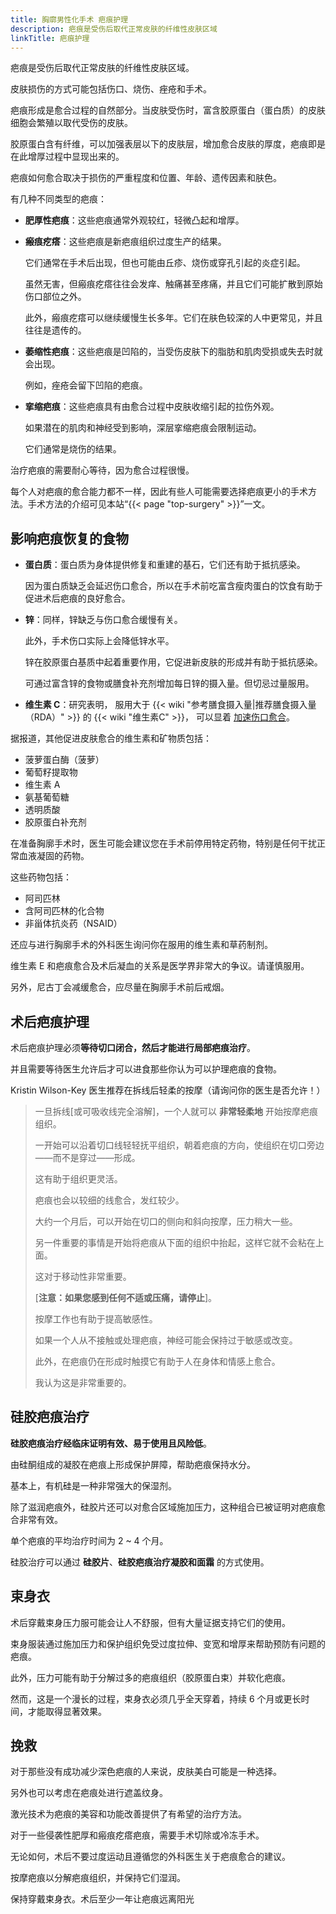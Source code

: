 ```yaml
---
title: 胸廓男性化手术 疤痕护理
description: 疤痕是受伤后取代正常皮肤的纤维性皮肤区域
linkTitle: 疤痕护理
---
```


疤痕是受伤后取代正常皮肤的纤维性皮肤区域。

皮肤损伤的方式可能包括伤口、烧伤、痤疮和手术。

疤痕形成是愈合过程的自然部分。当皮肤受伤时，富含胶原蛋白（蛋白质）的皮肤细胞会繁殖以取代受伤的皮肤。

胶原蛋白含有纤维，可以加强表层以下的皮肤层，增加愈合皮肤的厚度，疤痕即是在此增厚过程中显现出来的。

疤痕如何愈合取决于损伤的严重程度和位置、年龄、遗传因素和肤色。

有几种不同类型的疤痕：

- **肥厚性疤痕**：这些疤痕通常外观较红，轻微凸起和增厚。

- **瘢痕疙瘩**：这些疤痕是新疤痕组织过度生产的结果。

  它们通常在手术后出现，但也可能由丘疹、烧伤或穿孔引起的炎症引起。

  虽然无害，但瘢痕疙瘩往往会发痒、触痛甚至疼痛，并且它们可能扩散到原始伤口部位之外。

  此外，瘢痕疙瘩可以继续缓慢生长多年。它们在肤色较深的人中更常见，并且往往是遗传的。

- **萎缩性疤痕**：这些疤痕是凹陷的，当受伤皮肤下的脂肪和肌肉受损或失去时就会出现。

  例如，痤疮会留下凹陷的疤痕。

- **挛缩疤痕**：这些疤痕具有由愈合过程中皮肤收缩引起的拉伤外观。

  如果潜在的肌肉和神经受到影响，深层挛缩疤痕会限制运动。

  它们通常是烧伤的结果。

治疗疤痕的需要耐心等待，因为愈合过程很慢。

每个人对疤痕的愈合能力都不一样，因此有些人可能需要选择疤痕更小的手术方法。手术方法的介绍可见本站“{{< page "top-surgery" >}}”一文。

## 影响疤痕恢复的食物

- **蛋白质**：蛋白质为身体提供修复和重建的基石，它们还有助于抵抗感染。

  因为蛋白质缺乏会延迟伤口愈合，所以在手术前吃富含瘦肉蛋白的饮食有助于促进术后疤痕的良好愈合。

- **锌**：同样，锌缺乏与伤口愈合缓慢有关。

  此外，手术伤口实际上会降低锌水平。

  锌在胶原蛋白基质中起着重要作用，它促进新皮肤的形成并有助于抵抗感染。

  可通过富含锌的食物或膳食补充剂增加每日锌的摄入量。但切忌过量服用。

- **维生素 C**：研究表明，
  服用大于
  {{< wiki "参考膳食摄入量|推荐膳食摄入量（RDA）" >}}
  的 {{< wiki "维生素C" >}}，
  可以显着 [加速伤口愈合](http://www.ncbi.nlm.nih.gov/pubmed/7038579)。

据报道，其他促进皮肤愈合的维生素和矿物质包括：

- 菠萝蛋白酶（菠萝）
- 葡萄籽提取物
- 维生素 A
- 氨基葡萄糖
- 透明质酸
- 胶原蛋白补充剂

在准备胸廓手术时，医生可能会建议您在手术前停用特定药物，特别是任何干扰正常血液凝固的药物。

这些药物包括：

- 阿司匹林
- 含阿司匹林的化合物
- 非甾体抗炎药（NSAID）

还应与进行胸廓手术的外科医生询问你在服用的维生素和草药制剂。

维生素 E 和疤痕愈合及术后凝血的关系是医学界非常大的争议。请谨慎服用。

另外，尼古丁会减缓愈合，应尽量在胸廓手术前后戒烟。

## 术后疤痕护理

术后疤痕护理必须**等待切口闭合，然后才能进行局部疤痕治疗**。

并且需要等待医生允许后才可以进食那些你认为可以护理疤痕的食物。

Kristin Wilson-Key 医生推荐在拆线后轻柔的按摩（请询问你的医生是否允许！）

> 一旦拆线\[或可吸收线完全溶解]，一个人就可以 **非常轻柔地** 开始按摩疤痕组织。
>
> 一开始可以沿着切口线轻轻抚平组织，朝着疤痕的方向，使组织在切口旁边——而不是穿过——形成。
>
> 这有助于组织更灵活。
>
> 疤痕也会以较细的线愈合，发红较少。
>
> 大约一个月后，可以开始在切口的侧向和斜向按摩，压力稍大一些。
>
> 另一件重要的事情是开始将疤痕从下面的组织中抬起，这样它就不会粘在上面。
>
> 这对于移动性非常重要。
>
> \[**注意：如果您感到任何不适或压痛，请停止**]。
>
> 按摩工作也有助于提高敏感性。
>
> 如果一个人从不接触或处理疤痕，神经可能会保持过于敏感或改变。
>
> 此外，在疤痕仍在形成时触摸它有助于人在身体和情感上愈合。
>
> 我认为这是非常重要的。

## 硅胶疤痕治疗

**硅胶疤痕治疗经临床证明有效、易于使用且风险低**。

由硅酮组成的凝胶在疤痕上形成保护屏障，帮助疤痕保持水分。

基本上，有机硅是一种非常强大的保湿剂。

除了滋润疤痕外，硅胶片还可以对愈合区域施加压力，这种组合已被证明对疤痕愈合非常有效。

单个疤痕的平均治疗时间为 2 ~ 4 个月。

硅胶治疗可以通过 **硅胶片**、**硅胶疤痕治疗凝胶和面霜** 的方式使用。

## 束身衣

术后穿戴束身压力服可能会让人不舒服，但有大量证据支持它们的使用。

束身服装通过施加压力和保护组织免受过度拉伸、变宽和增厚来帮助预防有问题的疤痕。

此外，压力可能有助于分解过多的疤痕组织（胶原蛋白束）并软化疤痕。

然而，这是一个漫长的过程，束身衣必须几乎全天穿着，持续 6 个月或更长时间，才能取得显著效果。

## 挽救

对于那些没有成功减少深色疤痕的人来说，皮肤美白可能是一种选择。

另外也可以考虑在疤痕处进行遮盖纹身。

激光技术为疤痕的美容和功能改善提供了有希望的治疗方法。

对于一些侵袭性肥厚和瘢痕疙瘩疤痕，需要手术切除或冷冻手术。

无论如何，术后不要过度运动且遵循您的外科医生关于疤痕愈合的建议。

按摩疤痕以分解疤痕组织，并保持它们湿润。

保持穿戴束身衣。术后至少一年让疤痕远离阳光
